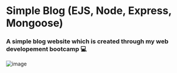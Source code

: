# Simple Blog (EJS, Node, Express, Mongoose)
<h3>A simple blog website which is created through my web developement bootcamp 💻</h3>

![image](https://user-images.githubusercontent.com/78774658/120771920-f34b1280-c549-11eb-8aa4-94d41b9e2d97.png)
